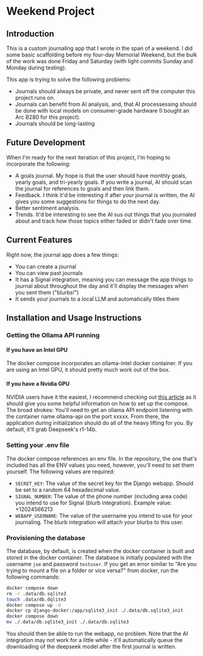 # Weekend Project
## Introduction
This is a custom journaling app that I wrote in the span of a weekend. I did some basic scaffolding before my four-day Memorial Weekend, but the bulk of the work was done Friday and Saturday (with light commits Sunday and Monday during testing). 

This app is trying to solve the following problems:
* Journals should always be private, and never sent off the computer this project runs on.
* Journals can benefit from AI analysis, and, that AI processessing should be done with local models on consumer-grade hardware  (I bought an Arc B280 for this project).
* Journals should be long-lasting

## Future Development
When I'm ready for the next iteration of this project, I'm hoping to incorporate the following:
* A goals journal. My hope is that the user should have monthly goals, yearly goals, and tri-yearly goals. If you write a journal, AI should scan the journal for references to goals and then link them.
* Feedback. I think it'd be interesting if after your journal is written, the AI gives you some suggestions for things to do the next day.
* Better sentiment analysis.
* Trends. It'd be interesting to see the AI sus out things that you journaled about and track how those topics either faded or didn't fade over time.

## Current Features
Right now, the journal app does a few things:
* You can create a journal
* You can view past journals
* It has a Signal integration, meaning you can message the app things to journal about throughout the day and it'll display the messages when you sent them ("blurbs!")
* It sends your journals to a local LLM and automatically titles them

## Installation and Usage Instructions
### Getting the Ollama API running
#### If you have an Intel GPU
The docker compose incorporates an ollama-intel docker container. If you are using an Intel GPU, it should pretty much work out of the box.

#### If you have a Nvidia GPU
NVIDIA users have it the easiest, I recommend checking out [this article](https://gist.github.com/usrbinkat/de44facc683f954bf0cca6c87e2f9f88) as it should give you some helpful information on how to set up the compose.
The broad strokes: You'll need to get an ollama API endpoint listening with the container name ollama-api on the port xxxxx. From there, the application during initialization should do all of the heavy lifting for you. By default, it'll grab Deepseek's r1-14b.

### Setting your .env file
The docker compose references an env file. In the repository, the one that's included has all the ENV values you need, however, you'll need to set them yourself. The following values are required:
* `SECRET_KEY`: The value of the secret key for the Django webapp. Should be set to a random 64 hexadecimal value.
* `SIGNAL_NUMBER`: The value of the phone number (including area code) you intend to use for Signal (blurb integration). Example value: +12024566213
* `WEBAPP_USERNAME`: The value of the username you intend to use for your journaling. The blurb integration will attach your blurbs to this user.

### Provisioning the database
The database, by default, is created when the docker container is built and stored in the docker container. The database is initially populated with the username `joe` and password `testuser`. If you get an error similar to "Are you trying to mount a file on a folder or vice versa?" from docker, run the following commands:
```bash
docker compose down
rm -r .data/db.sqlite3
touch .data/db.dqlite3
docker compose up -d
docker cp django-docker:/app/sqlite3_init ./.data/db.sqlite3_init
docker compose down
mv ./.data/db.sqlite3_init ./.data/db.sqlite3
```
You should then be able to run the webapp, no problem. Note that the AI integration may not work for a little while - it'll automatically queue the downloading of the deepseek model after the first journal is written.
